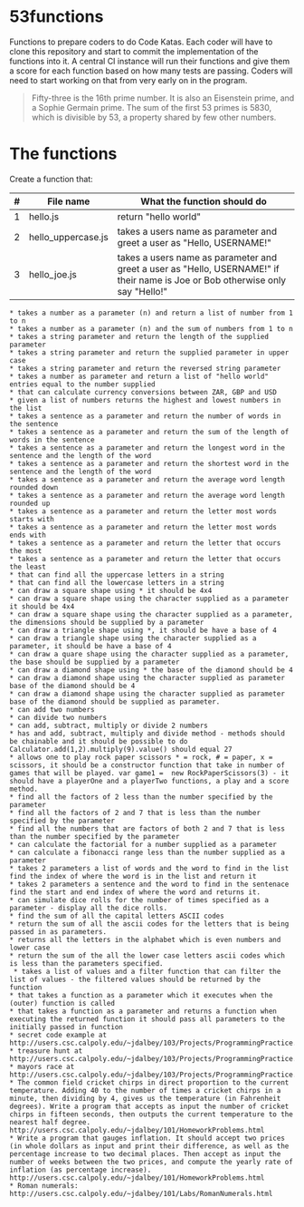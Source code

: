 # 53functions
Functions to prepare coders to do Code Katas. Each coder will have to clone this repository and start to commit the implementation of the functions into it. A central CI instance will run their functions and give them a score for each function based on how many tests are passing. Coders will need to start working on that from very early on in the program.

> Fifty-three is the 16th prime number. It is also an Eisenstein prime, and a Sophie Germain prime. The sum of the first 53 primes is 5830, which is divisible by 53, a property shared by few other numbers.

# The functions

Create a function that:

 #|File name | What the function should do
--|----------|-------------------------------------------------------------------------------------
1 | hello.js | return "hello world"
2 | hello_uppercase.js| takes a users name as parameter and greet a user as "Hello, USERNAME!"
3 | hello_joe.js | takes a users name as parameter and greet a user as "Hello, USERNAME!" if their name is Joe or Bob otherwise only say "Hello!"




	* takes a number as a parameter (n) and return a list of number from 1 to n
	* takes a number as a parameter (n) and the sum of numbers from 1 to n
	* takes a string parameter and return the length of the supplied parameter
	* takes a string parameter and return the supplied parameter in upper case
	* takes a string parameter and return the reversed string parameter
	* takes a number as parameter and return a list of "hello world" entries equal to the number supplied
	* that can calculate currency conversions between ZAR, GBP and USD
	* given a list of numbers returns the highest and lowest numbers in the list
	* takes a sentence as a parameter and return the number of words in the sentence
	* takes a sentence as a parameter and return the sum of the length of words in the sentence
	* takes a sentence as a parameter and return the longest word in the sentence and the length of the word
	* takes a sentence as a parameter and return the shortest word in the sentence and the length of the word
	* takes a sentence as a parameter and return the average word length rounded down
	* takes a sentence as a parameter and return the average word length rounded up
	* takes a sentence as a parameter and return the letter most words starts with
	* takes a sentence as a parameter and return the letter most words ends with
	* takes a sentence as a parameter and return the letter that occurs the most
	* takes a sentence as a parameter and return the letter that occurs the least
	* that can find all the uppercase letters in a string
	* that can find all the lowercase letters in a string
	* can draw a square shape using * it should be 4x4
	* can draw a square shape using the character supplied as a parameter it should be 4x4
	* can draw a square shape using the character supplied as a parameter, the dimensions should be supplied by a parameter
	* can draw a triangle shape using *, it should be have a base of 4
	* can draw a triangle shape using the character supplied as a parameter, it should be have a base of 4
	* can draw a quare shape using the character supplied as a parameter, the base should be supplied by a parameter	
	* can draw a diamond shape using * the base of the diamond should be 4
	* can draw a diamond shape using the character supplied as parameter base of the diamond should be 4
	* can draw a diamond shape using the character supplied as parameter base of the diamond should be supplied as parameter.
	* can add two numbers
	* can divide two numbers
	* can add, subtract, multiply or divide 2 numbers
	* has and add, subtract, multiply and divide method - methods should be chainable and it should be possible to do Calculator.add(1,2).multiply(9).value() should equal 27
	* allows one to play rock paper scissors * = rock, # = paper, x = scissors, it should be a constructor function that take in number of games that will be played. var game1 =  new RockPaperScissors(3) - it should have a playerOne and a playerTwo functions, a play and a score method.
	* find all the factors of 2 less than the number specified by the parameter
	* find all the factors of 2 and 7 that is less than the number specified by the parameter
	* find all the numbers that are factors of both 2 and 7 that is less than the number specified by the parameter
	* can calculate the factorial for a number supplied as a parameter
	* can calculate a fibonacci range less than the number supplied as a parameter
	* takes 2 parameters a list of words and the word to find in the list find the index of where the word is in the list and return it
	* takes 2 parameters a sentence and the word to find in the sentenace find the start and end index of where the word and returns it.
	* can simulate dice rolls for the number of times specified as a parameter - display all the dice rolls.
	* find the sum of all the capital letters ASCII codes 
	* return the sum of all the ascii codes for the letters that is being passed in as parameters.
	* returns all the letters in the alphabet which is even numbers and lower case
	* return the sum of the all the lower case letters ascii codes which is less than the parameters specified.
	 * takes a list of values and a filter function that can filter the list of values - the filtered values should be returned by the function
	* that takes a function as a parameter which it executes when the (outer) function is called
	* that takes a function as a parameter and returns a function when executing the returned function it should pass all parameters to the initially passed in function
	* secret code example at http://users.csc.calpoly.edu/~jdalbey/103/Projects/ProgrammingPractice.html
	* treasure hunt at http://users.csc.calpoly.edu/~jdalbey/103/Projects/ProgrammingPractice.html
	* mayors race at http://users.csc.calpoly.edu/~jdalbey/103/Projects/ProgrammingPractice.html
	* The common field cricket chirps in direct proportion to the current tem­perature. Adding 40 to the number of times a cricket chirps in a minute, then dividing by 4, gives us the temperature (in Fahrenheit degrees). Write a program that accepts as input the number of cricket chirps in fifteen seconds, then outputs the current temperature to the nearest half degree. http://users.csc.calpoly.edu/~jdalbey/101/HomeworkProblems.html
	* Write a program that gauges inflation. It should accept two prices (in whole dollars as input and print their difference, as well as the percentage increase to two decimal places. Then accept as input the number of weeks between the two prices, and compute the yearly rate of inflation (as percentage increase). http://users.csc.calpoly.edu/~jdalbey/101/HomeworkProblems.html
	* Roman numerals: http://users.csc.calpoly.edu/~jdalbey/101/Labs/RomanNumerals.html
